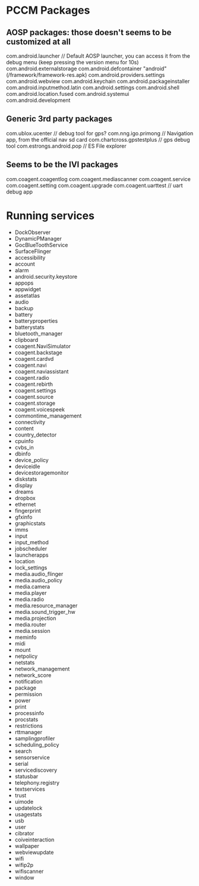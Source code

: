# PCCM Packages


## AOSP packages: those doesn't seems to be customized at all
com.android.launcher // Default AOSP launcher, you can access it from the debug menu (keep pressing the version menu for 10s)
com.android.externalstorage
com.android.defcontainer
"android" (/framework/framework-res.apk)
com.android.providers.settings
com.android.webview
com.android.keychain
com.android.packageinstaller
com.android.inputmethod.latin
com.android.settings
com.android.shell
com.android.location.fused
com.android.systemui
com.android.development

## Generic 3rd party packages
com.ublox.ucenter // debug tool for gps?
com.nng.igo.primong // Navigation app, from the official nav sd card
com.chartcross.gpstestplus // gps debug tool
com.estrongs.android.pop // ES File explorer


## Seems to be the IVI packages
com.coagent.coagentlog
com.coagent.mediascanner
com.coagent.service
com.coagent.setting
com.coagent.upgrade
com.coagent.uarttest // uart debug app


# Running services

* DockObserver
* DynamicPManager
* GocBlueToothService
* SurfaceFlinger
* accessibility
* account
* alarm
* android.security.keystore
* appops
* appwidget
* assetatlas
* audio
* backup
* battery
* batteryproperties
* batterystats
* bluetooth_manager
* clipboard
* coagent.NaviSimulator
* coagent.backstage
* coagent.cardvd
* coagent.navi
* coagent.naviassistant
* coagent.radio
* coagent.rebirth
* coagent.settings
* coagent.source
* coagent.storage
* coagent.voicespeek
* commontime_management
* connectivity
* content
* country_detector
* cpuinfo
* cvbs_in
* dbinfo
* device_policy
* deviceidle
* devicestoragemonitor
* diskstats
* display
* dreams
* dropbox
* ethernet
* fingerprint
* gfxinfo
* graphicstats
* imms
* input
* input_method
* jobscheduler
* launcherapps
* location
* lock_settings
* media.audio_flinger
* media.audio_policy
* media.camera
* media.player
* media.radio
* media.resource_manager
* media.sound_trigger_hw
* media.projection
* media.router
* media.session
* meminfo
* midi
* mount
* netpolicy
* netstats
* network_management
* network_score
* notification
* package
* permission
* power
* print
* processinfo
* procstats
* restrictions
* rttmanager
* samplingprofiler
* scheduling_policy
* search
* sensorservice
* serial
* servicediscovery
* statusbar
* telephony.registry
* textservices
* trust
* uimode
* updatelock
* usagestats
* usb
* user
* cibrator
* coiveinteraction
* wallpaper
* webviewupdate
* wifi
* wifip2p
* wifiscanner
* window
